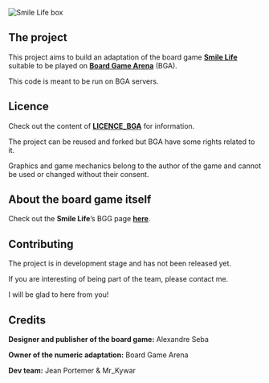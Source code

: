 ![Smile Life box](https://cf.geekdo-images.com/YNaOcsA4MjUCcdAuqE3vxg__imagepage/img/ZbN-9DnHI87NQk3AGLvrlBGZQ7U=/fit-in/900x600/filters:no_upscale():strip_icc()/pic6640003.png)

## The project
This project aims to build an adaptation of the board game [**Smile Life**](https://boardgamegeek.com/boardgame/281663/smile-life) suitable to be played on [**Board Game Arena**](https://boardgamearena.com) (BGA).

This code is meant to be run on BGA servers.

## Licence
Check out the content of [**LICENCE_BGA**](LICENCE_BGA) for information.

The project can be reused and forked but BGA have some rights related to it.

Graphics and game mechanics belong to the author of the game and cannot be used or changed without their consent. 

## About the board game itself
Check out the **Smile Life**’s BGG page [**here**](https://boardgamegeek.com/boardgame/281663/smile-life).

## Contributing
The project is in development stage and has not been released yet.

If you are interesting of being part of the team, please contact me.

I will be glad to here from you!

## Credits
**Designer and publisher of the board game:** Alexandre Seba

**Owner of the numeric adaptation:** Board Game Arena

**Dev team:** Jean Portemer & Mr_Kywar